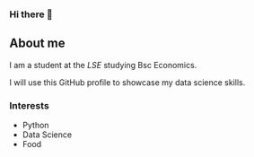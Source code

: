 ### Hi there 👋
## About me

I am a student at the _LSE_ studying Bsc Economics.

I will use this GitHub profile to showcase my data science skills.

### Interests

- Python 
- Data Science
- Food
